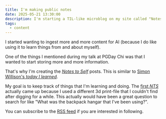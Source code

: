 ```yaml
---
title: I'm making public notes
date: 2025-05-21 13:30:00
description: I'm starting a TIL-like microblog on my site called "Notes to self"
tags:
  - content
---
```


I started wanting to ingest more and more content for AI (because I do like using it to learn things from and about myself).

One of the things I mentioned during my talk at PGDay Chi was that I wanted to start storing more and more information.

That's why I'm creating the [_Notes to Self_](/notes/) posts. This is similar to [Simon Willison's _today I learned_](https://til.simonwillison.net/).

My goal is to keep track of things that I'm learning and doing. The [first _NTS_](/notes/21-may-2025-print-list.html) actually came up because I used a different 3d print-file that I couldn't find after digging for a while. This actually would have been a great question to search for like "What was the backpack hangar that I've been using?".

You can subscribe to the [RSS feed](/notes-to-self.rss) if you are interested in following.
